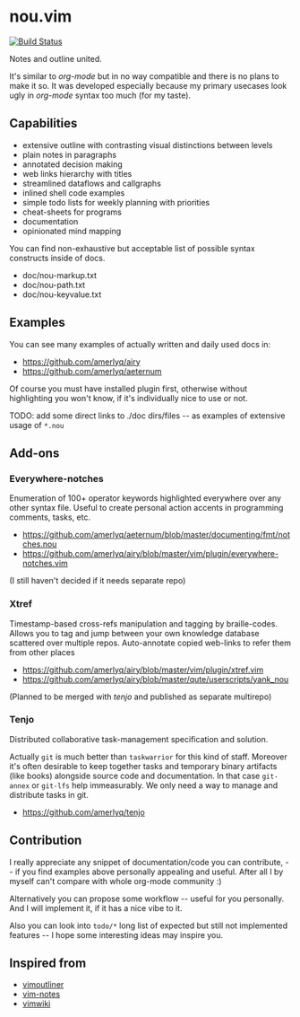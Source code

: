 # nou.vim

[![Build Status](https://travis-ci.org/amerlyq/nou.vim.svg?branch=master)](
    https://travis-ci.org/amerlyq/nou.vim)

Notes and outline united.

It's similar to *org-mode* but in no way compatible and there is no plans to make it so.
It was developed especially because my primary usecases look ugly in *org-mode* syntax too much (for my taste).


## Capabilities

  * extensive outline with contrasting visual distinctions between levels
  * plain notes in paragraphs
  * annotated decision making
  * web links hierarchy with titles
  * streamlined dataflows and callgraphs
  * inlined shell code examples
  * simple todo lists for weekly planning with priorities
  * cheat-sheets for programs
  * documentation
  * opinionated mind mapping

You can find non-exhaustive but acceptable list of possible syntax constructs inside of docs.

  * doc/nou-markup.txt
  * doc/nou-path.txt
  * doc/nou-keyvalue.txt


## Examples

You can see many examples of actually written and daily used docs in:

  * https://github.com/amerlyq/airy
  * https://github.com/amerlyq/aeternum

Of course you must have installed plugin first, otherwise without highlighting
you won't know, if it's individually nice to use or not.

TODO: add some direct links to ./doc dirs/files -- as examples of extensive usage of `*.nou`

## Add-ons

### Everywhere-notches

Enumeration of 100+ operator keywords highlighted everywhere over any other syntax file.
Useful to create personal action accents in programming comments, tasks, etc.

* https://github.com/amerlyq/aeternum/blob/master/documenting/fmt/notches.nou
* https://github.com/amerlyq/airy/blob/master/vim/plugin/everywhere-notches.vim

(I still haven't decided if it needs separate repo)

### Xtref

Timestamp-based cross-refs manipulation and tagging by braille-codes.
Allows you to tag and jump between your own knowledge database scattered over multiple repos.
Auto-annotate copied web-links to refer them from other places

* https://github.com/amerlyq/airy/blob/master/vim/plugin/xtref.vim
* https://github.com/amerlyq/airy/blob/master/qute/userscripts/yank_nou

(Planned to be merged with *tenjo* and published as separate multirepo)

### Tenjo

Distributed collaborative task-management specification and solution.

Actually `git` is much better than `taskwarrior` for this kind of staff.
Moreover it's often desirable to keep together tasks and temporary binary
artifacts (like books) alongside source code and documentation.
In that case `git-annex` or `git-lfs` help immeasurably.
We only need a way to manage and distribute tasks in git.

* https://github.com/amerlyq/tenjo

## Contribution

I really appreciate any snippet of documentation/code you can contribute,
-- if you find examples above personally appealing and useful.
After all I by myself can't compare with whole org-mode community :)

Alternatively you can propose some workflow -- useful for you personally.
And I will implement it, if it has a nice vibe to it.

Also you can look into `todo/*` long list of expected but still not implemented
features -- I hope some interesting ideas may inspire you.

## Inspired from

  * [vimoutliner](https://github.com/vimoutliner/vimoutliner)
  * [vim-notes](https://github.com/xolox/vim-notes)
  * [vimwiki](https://github.com/vimwiki/vimwiki)

